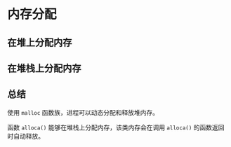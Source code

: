 # 内存分配

## 在堆上分配内存

## 在堆栈上分配内存

## 总结

使用 `malloc` 函数族，进程可以动态分配和释放堆内存。

函数 `alloca()` 能够在堆栈上分配内存，该类内存会在调用 `alloca()` 的函数返回时自动释放。
